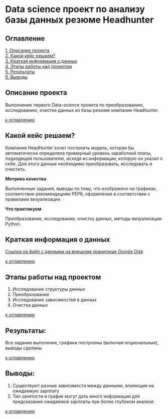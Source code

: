# Data science проект по анализу базы данных резюме Headhunter

## Оглавление  
[1. Описание проекта](#описание-проекта)  
[2. Какой кейс решаем?](#какой-кейс-решаем)  
[3. Краткая информация о данных](#краткая-информация-о-данных)  
[4. Этапы работы над проектом](#этапы-работы-над-проектом)  
[5. Результаты](#результаты)    
[6. Выводы](#выводы) 

## Описание проекта    
Выполнение первого Data-science проекта по преобразованию, исследованию, очистке данных из базы резюме компании Headhunter. 


[к оглавлению](#оглавление)


## Какой кейс решаем?    
Компания HeadHunter хочет построить модель, которая бы автоматически определяла примерный уровень заработной платы, подходящей пользователю, исходя из информации, которую он указал о себе. Для этого данные необходимо преобразовать, исследовать и очистить.



**Метрика качества**   

Выполненные задания, выводы по тому, что изображено на графиках, соответствие рекомендациям PEP8, оформление в соответствии с правилами визуализации.


**Что практикуем**   

Преобразование, исследование, очистку данных, методы визуализации Python.

## Краткая информация о данных
[Ссылка на файл с данными на внешнем хранилище Google Disk](https://drive.google.com/file/d/1loBCLdQVZz-v-A7jSQHQOtjIl1h31CKE/view?usp=sharing)
  
[к оглавлению](#оглавление)


## Этапы работы над проектом  

1) Исследование структуры данных
2) Преобразование
3) Исследование зависимостей в данных
4) Очистка данных

[к оглавлению](#оглавление)


## Результаты:  
Все задание выполение, графики построены (включая опциональные), выводы сделаны

[к оглавлению](#оглавление)


## Выводы:  

1) Существуют разные зависимости между данными, влияющие на ожидаемую зарплату
2) Тип занятости и график могут дать много информации для предсказания ожидаемой зарплаты при более глубоком анализе

[к оглавлению](#оглавление)


